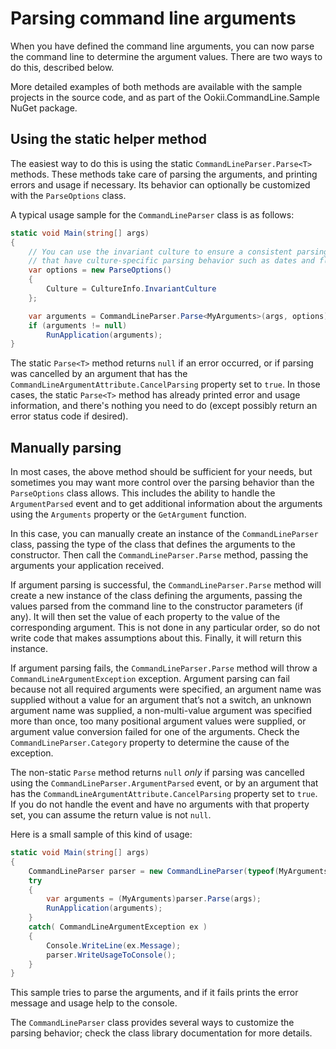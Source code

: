 # Parsing command line arguments

When you have defined the command line arguments, you can now parse the command line to determine the argument values.
There are two ways to do this, described below.

More detailed examples of both methods are available with the sample projects in the source code,
and as part of the Ookii.CommandLine.Sample NuGet package.

## Using the static helper method

The easiest way to do this is using the static `CommandLineParser.Parse<T>` methods. These methods
take care of parsing the arguments, and printing errors and usage if necessary. Its behavior
can optionally be customized with the `ParseOptions` class.

A typical usage sample for the `CommandLineParser` class is as follows:

```csharp
static void Main(string[] args)
{
    // You can use the invariant culture to ensure a consistent parsing experience for arguments
    // that have culture-specific parsing behavior such as dates and floating point numbers.
    var options = new ParseOptions()
    {
        Culture = CultureInfo.InvariantCulture
    };

    var arguments = CommandLineParser.Parse<MyArguments>(args, options);
    if (arguments != null)
        RunApplication(arguments);
}
```

The static `Parse<T>` method returns `null` if an error occurred, or if parsing was cancelled by
an argument that has the `CommandLineArgumentAttribute.CancelParsing` property set to `true`.
In those cases, the static `Parse<T>` method has already printed error and usage information, and
there's nothing you need to do (except possibly return an error status code if desired).

## Manually parsing

In most cases, the above method should be sufficient for your needs, but sometimes you may want
more control over the parsing behavior than the `ParseOptions` class allows. This includes the
ability to handle the `ArgumentParsed` event and to get additional information about the arguments
using the `Arguments` property or the `GetArgument` function.

In this case, you can manually create an instance of the `CommandLineParser` class, passing the type
of the class that defines the arguments to the constructor. Then call the `CommandLineParser.Parse`
method, passing the arguments your application received.

If argument parsing is successful, the `CommandLineParser.Parse` method will create a new instance of the class defining the arguments, passing the values parsed from the command line to the constructor parameters (if any). It will then set the value of each property to the value of the corresponding argument. This is not done in any particular order, so do not write code that makes assumptions about this. Finally, it will return this instance.

If argument parsing fails, the `CommandLineParser.Parse` method will throw a `CommandLineArgumentException` exception. Argument parsing can fail because not all required arguments were specified, an argument name was supplied without a value for an argument that’s not a switch, an unknown argument name was supplied, a non-multi-value argument was specified more than once, too many positional argument values were supplied, or argument value conversion failed for one of the arguments. Check the `CommandLineParser.Category` property to determine the cause of the exception.

The non-static `Parse` method returns `null` _only_ if parsing was cancelled using the
`CommandLineParser.ArgumentParsed` event, or by an argument that has the
`CommandLineArgumentAttribute.CancelParsing` property set to `true`. If you do not handle the event
and have no arguments with that property set, you can assume the return value is not `null`.

Here is a small sample of this kind of usage:

```csharp
static void Main(string[] args)
{
    CommandLineParser parser = new CommandLineParser(typeof(MyArguments));
    try
    {
        var arguments = (MyArguments)parser.Parse(args);
        RunApplication(arguments);
    }
    catch( CommandLineArgumentException ex )
    {
        Console.WriteLine(ex.Message);
        parser.WriteUsageToConsole();
    }
}
```

This sample tries to parse the arguments, and if it fails prints the error message and usage help to the console.

The `CommandLineParser` class provides several ways to customize the parsing behavior; check the class library documentation for more details.
